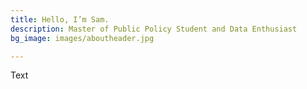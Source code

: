 ```yaml
---
title: Hello, I’m Sam.
description: Master of Public Policy Student and Data Enthusiast
bg_image: images/aboutheader.jpg

---
```

Text